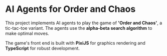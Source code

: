 # AI Agents for Order and Chaos

This project implements AI agents to play the game of **'Order and Chaos'**, a tic-tac-toe variant. The agents use the **alpha-beta search algorithm** to make optimal moves.

The game's front end is built with **PixiJS** for graphics rendering and **TypeScript** for robust development.
